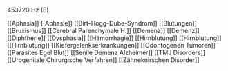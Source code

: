 453720 Hz (E)

[[Aphasia]]
[[Aphasie]]
[[Birt-Hogg-Dube-Syndrom]]
[[Blutungen]]
[[Bruxismus]]
[[Cerebral Parenchymale H.]]
[[Demenz]]
[[Demenz]]
[[Diphtherie]]
[[Dysphasia]]
[[Hämorrhagie]]
[[Hirnblutung]]
[[Hirnblutung]]
[[Hirnblutung]]
[[Kiefergelenkserkrankungen]]
[[Odontogenen Tumoren]]
[[Parasites Egel Blut]]
[[Senile Demenz Alzheimer]]
[[TMJ Disorders]]
[[Urogenitale Chirurgische Verfahren]]
[[Zähneknirschen Disorder]]